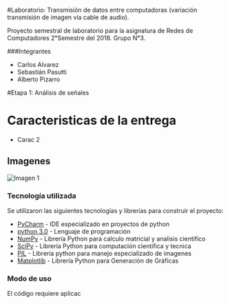 #Laboratorio: Transmisión de datos entre computadoras (variación transmisión de imagen vía cable de audio).

Proyecto semestral de laboratorio para la asignatura de Redes de Computadores 2°Semestre del 2018. Grupo N°3.

###Integrantes
- Carlos Alvarez
- Sebastián Pasutti
- Alberto Pizarro

#Etapa 1: Análisis  de señales


# Caracteristicas de la entrega 
  - Carac 2
  
## Imagenes 
![Imagen 1](/Images/image1.jpg) 

### Tecnología utilizada
Se utilizaron las siguientes tecnologías y librerías para construir el proyecto:

* [PyCharm](https://www.jetbrains.com/pycharm/download/#section=linux) - IDE especializado en proyectos de python
* [python 3.0](https://www.python.org/download/releases/3.0/)  - Lenguaje de programación
* [NumPy](http://www.numpy.org/)   - Librería Python para calculo matricial y analisis cientifico
* [SciPy](https://www.scipy.org/) - Librería Python para computación cientifica y tecnica
* [PIL](https://pypi.org/project/PIL/) - Librería python para manejo especializado de imagenes
* [Matplotlib](https://matplotlib.org/) - Librería Python para Generación de Gráficas

### Modo de uso

El código requiere aplicac 
